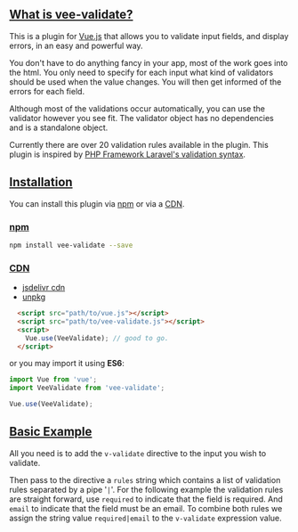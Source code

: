 ## [What is vee-validate?](#about)

This is a plugin for [Vue.js](https://vuejs.org/) that allows you to validate input fields, and display errors, in an easy and powerful way.

You don't have to do anything fancy in your app, most of the work goes into the html. You only need to specify for each input what kind of validators should be used when the value changes. You will then get informed of the errors for each field.  

Although most of the validations occur automatically, you can use the validator however you see fit. The validator object has no dependencies and is a standalone object.


Currently there are over 20 validation rules available in the plugin. This plugin is inspired by [PHP Framework Laravel's validation syntax](https://laravel.com/).  


## [Installation](#installation)

You can install this plugin via [npm](#npm) or via a [CDN](#cdn).

### [npm](#npm)

```bash
npm install vee-validate --save
```

### [CDN](#cdn)

- [jsdelivr cdn](https://cdn.jsdelivr.net/npm/vee-validate@latest/dist/vee-validate.js)
- [unpkg](https://unpkg.com/vee-validate@2.0.0-rc.7)

```html
  <script src="path/to/vue.js"></script>
  <script src="path/to/vee-validate.js"></script>
  <script>
    Vue.use(VeeValidate); // good to go. 
  </script>
```

or you may import it using **ES6**:

```js
import Vue from 'vue';
import VeeValidate from 'vee-validate';

Vue.use(VeeValidate);
```

## [Basic Example](#basic-example)

All you need is to add the `v-validate` directive to the input you wish to validate.  

Then pass to the directive a `rules` string which contains a list of validation rules separated by a pipe '`|`'. For the following example the validation rules are straight forward, use `required` to indicate that the field is required. And `email` to indicate that the field must be an email. To combine both rules we assign the string value `required|email` to the `v-validate` expression value.